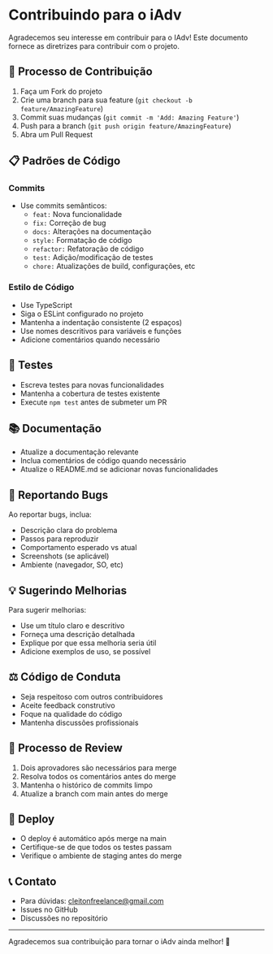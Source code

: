 # Contribuindo para o iAdv

Agradecemos seu interesse em contribuir para o IAdv! Este documento fornece as diretrizes para contribuir com o projeto.

## 📝 Processo de Contribuição

1. Faça um Fork do projeto
2. Crie uma branch para sua feature (`git checkout -b feature/AmazingFeature`)
3. Commit suas mudanças (`git commit -m 'Add: Amazing Feature'`)
4. Push para a branch (`git push origin feature/AmazingFeature`)
5. Abra um Pull Request

## 📋 Padrões de Código

### Commits

- Use commits semânticos:
  - `feat:` Nova funcionalidade
  - `fix:` Correção de bug
  - `docs:` Alterações na documentação
  - `style:` Formatação de código
  - `refactor:` Refatoração de código
  - `test:` Adição/modificação de testes
  - `chore:` Atualizações de build, configurações, etc

### Estilo de Código

- Use TypeScript
- Siga o ESLint configurado no projeto
- Mantenha a indentação consistente (2 espaços)
- Use nomes descritivos para variáveis e funções
- Adicione comentários quando necessário

## 🧪 Testes

- Escreva testes para novas funcionalidades
- Mantenha a cobertura de testes existente
- Execute `npm test` antes de submeter um PR

## 📚 Documentação

- Atualize a documentação relevante
- Inclua comentários de código quando necessário
- Atualize o README.md se adicionar novas funcionalidades

## 🐛 Reportando Bugs

Ao reportar bugs, inclua:

- Descrição clara do problema
- Passos para reproduzir
- Comportamento esperado vs atual
- Screenshots (se aplicável)
- Ambiente (navegador, SO, etc)

## 💡 Sugerindo Melhorias

Para sugerir melhorias:

- Use um título claro e descritivo
- Forneça uma descrição detalhada
- Explique por que essa melhoria seria útil
- Adicione exemplos de uso, se possível

## ⚖️ Código de Conduta

- Seja respeitoso com outros contribuidores
- Aceite feedback construtivo
- Foque na qualidade do código
- Mantenha discussões profissionais

## 🔄 Processo de Review

1. Dois aprovadores são necessários para merge
2. Resolva todos os comentários antes do merge
3. Mantenha o histórico de commits limpo
4. Atualize a branch com main antes do merge

## 🚀 Deploy

- O deploy é automático após merge na main
- Certifique-se de que todos os testes passam
- Verifique o ambiente de staging antes do merge

## 📞 Contato

- Para dúvidas: cleitonfreelance@gmail.com
- Issues no GitHub
- Discussões no repositório

---

Agradecemos sua contribuição para tornar o iAdv ainda melhor! 🙌